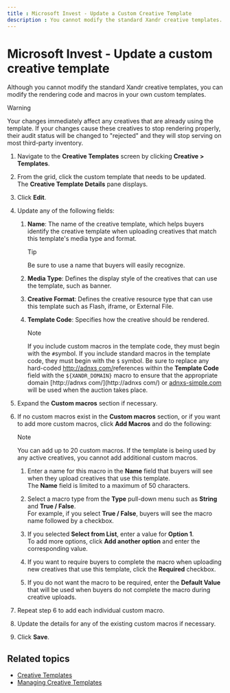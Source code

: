 ```yaml
---
title : Microsoft Invest - Update a Custom Creative Template
description : You cannot modify the standard Xandr creative templates. Learn to modify the rendering code and macros in your own custom templates.
---
```



#  Microsoft Invest - Update a custom creative template

Although you cannot modify the standard Xandr
creative templates, you can modify the rendering code and macros in your
own custom templates.

> [!WARNING]
> Your changes immediately affect any creatives that are already using the template. If your changes cause these creatives to stop rendering properly, their audit status will be changed to "rejected" and they will stop serving on most third-party inventory.

1. Navigate to the **Creative Templates** screen by clicking **Creative \> Templates**.
1. From the grid, click the custom template that needs to be updated. <br>The **Creative Template Details** pane displays.

1. Click **Edit**.
1. Update any of the following fields:
    1. **Name**: The name of the creative template, which helps buyers identify the creative template when uploading creatives that match this template's media type and format.

       > [!TIP]
       > Be sure to use a name that buyers will easily recognize.

    1. **Media Type**:
        Defines the display style of the creatives that can use the
        template, such as banner.
    1. **Creative Format**: Defines the creative resource type that can use
        this template such as Flash, iframe, or External
        File.
    1. **Template Code**:
        Specifies how the creative should be rendered.

       > [!NOTE]
       > If you include custom macros in the template code, they must begin with the `#`symbol. If you include standard macros in the template code, they must begin with the `$` symbol. Be sure to replace any hard-coded [http://adnxs com/](http://adnxs.com/)references within the **Template Code** field with the `${XANDR_DOMAIN}` macro to ensure that the appropriate domain [http://adnxs com/](http://adnxs com/) or [ adnxs-simple.com](http://adnxs-simple.com/) will be used when the auction takes place.

1. Expand the **Custom macros** section if
    necessary.
1. If no custom macros exist in the **Custom macros** section, or if you want to add more custom macros, click **Add Macros** and do the
    following:

    > [!NOTE]
   > You can add up to 20 custom macros. If the template is being used by any active creatives, you cannot add additional custom macros.

    1. Enter a name for this macro in the **Name** field that buyers will see when they upload creatives that use this template.<br> The **Name** field is limited to a
        maximum of 50 characters.

    1. Select a macro type from the **Type** pull-down menu such as **String** and **True / False**.<br>
     For example, if you select **True / False**, buyers will see the macro name followed by a checkbox.

    1. If you selected **Select from List**, enter a value for **Option 1**.<br>
    To add more options, click **Add another option** and enter the corresponding value.

    1. If you want to require buyers to complete
        the macro when uploading new creatives that use this template,
        click the **Required**
        checkbox.
    1. If you do not want the macro to be
        required, enter the **Default
        Value** that will be used when buyers do not complete the
        macro during creative uploads.
1. Repeat step 6 to add each individual custom
    macro.
1. Update the details
    for any of the existing custom macros if necessary.
1. Click **Save**.

## Related topics

- [Creative Templates](creative-templates.md)
- [Managing Creative Templates](managing-creative-templates.md)